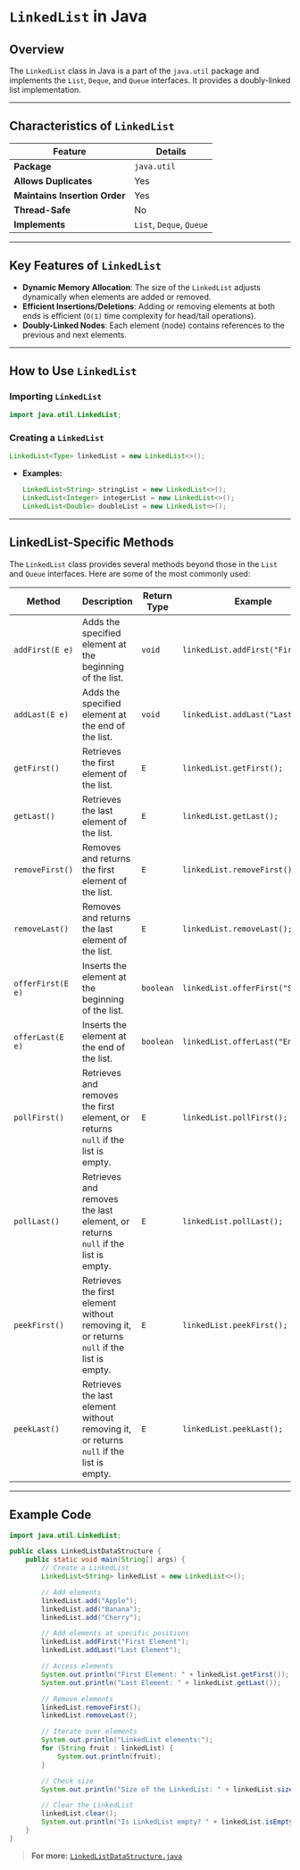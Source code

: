 # `LinkedList` in Java

## Overview

The `LinkedList` class in Java is a part of the `java.util` package and implements the `List`, `Deque`, and `Queue` interfaces. It provides a doubly-linked list implementation.

---

## Characteristics of `LinkedList`

| **Feature**               | **Details**                                   |
|----------------------------|-----------------------------------------------|
| **Package**                | `java.util`                                  |
| **Allows Duplicates**      | Yes                                          |
| **Maintains Insertion Order** | Yes                                      |
| **Thread-Safe**            | No                                           |
| **Implements**             | `List`, `Deque`, `Queue`                     |

---

## Key Features of `LinkedList`

- **Dynamic Memory Allocation**: The size of the `LinkedList` adjusts dynamically when elements are added or removed.
- **Efficient Insertions/Deletions**: Adding or removing elements at both ends is efficient (`O(1)` time complexity for head/tail operations).
- **Doubly-Linked Nodes**: Each element (node) contains references to the previous and next elements.

---

## How to Use `LinkedList`

### Importing `LinkedList`

```java
import java.util.LinkedList;
```

### Creating a `LinkedList`

```java
LinkedList<Type> linkedList = new LinkedList<>();
```

- **Examples:**

    ```java
    LinkedList<String> stringList = new LinkedList<>();
    LinkedList<Integer> integerList = new LinkedList<>();
    LinkedList<Double> doubleList = new LinkedList<>();
    ```

---

## LinkedList-Specific Methods

The `LinkedList` class provides several methods beyond those in the `List` and `Queue` interfaces. Here are some of the most commonly used:

| Method                     | Description                                                                                     | Return Type      | Example                                |
|----------------------------|-------------------------------------------------------------------------------------------------|------------------|----------------------------------------|
| `addFirst(E e)`            | Adds the specified element at the beginning of the list.                                       | `void`           | `linkedList.addFirst("First");`       |
| `addLast(E e)`             | Adds the specified element at the end of the list.                                             | `void`           | `linkedList.addLast("Last");`         |
| `getFirst()`               | Retrieves the first element of the list.                                                       | `E`              | `linkedList.getFirst();`              |
| `getLast()`                | Retrieves the last element of the list.                                                        | `E`              | `linkedList.getLast();`               |
| `removeFirst()`            | Removes and returns the first element of the list.                                             | `E`              | `linkedList.removeFirst();`           |
| `removeLast()`             | Removes and returns the last element of the list.                                              | `E`              | `linkedList.removeLast();`            |
| `offerFirst(E e)`          | Inserts the element at the beginning of the list.                                              | `boolean`        | `linkedList.offerFirst("Start");`     |
| `offerLast(E e)`           | Inserts the element at the end of the list.                                                    | `boolean`        | `linkedList.offerLast("End");`        |
| `pollFirst()`              | Retrieves and removes the first element, or returns `null` if the list is empty.               | `E`              | `linkedList.pollFirst();`             |
| `pollLast()`               | Retrieves and removes the last element, or returns `null` if the list is empty.                | `E`              | `linkedList.pollLast();`              |
| `peekFirst()`              | Retrieves the first element without removing it, or returns `null` if the list is empty.       | `E`              | `linkedList.peekFirst();`             |
| `peekLast()`               | Retrieves the last element without removing it, or returns `null` if the list is empty.        | `E`              | `linkedList.peekLast();`              |

---

## Example Code

```java
import java.util.LinkedList;

public class LinkedListDataStructure {
    public static void main(String[] args) {
        // Create a LinkedList
        LinkedList<String> linkedList = new LinkedList<>();

        // Add elements
        linkedList.add("Apple");
        linkedList.add("Banana");
        linkedList.add("Cherry");

        // Add elements at specific positions
        linkedList.addFirst("First Element");
        linkedList.addLast("Last Element");

        // Access elements
        System.out.println("First Element: " + linkedList.getFirst());
        System.out.println("Last Element: " + linkedList.getLast());

        // Remove elements
        linkedList.removeFirst();
        linkedList.removeLast();

        // Iterate over elements
        System.out.println("LinkedList elements:");
        for (String fruit : linkedList) {
            System.out.println(fruit);
        }

        // Check size
        System.out.println("Size of the LinkedList: " + linkedList.size());

        // Clear the LinkedList
        linkedList.clear();
        System.out.println("Is LinkedList empty? " + linkedList.isEmpty());
    }
}
```

> **For more:** [`LinkedListDataStructure.java`](./LinkedListDataStructure.java)
